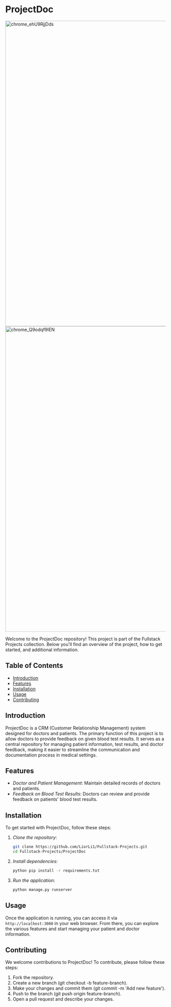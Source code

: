 # ProjectDoc

<img width="960" alt="chrome_ehU9RjjDds" src="https://github.com/user-attachments/assets/60872dbf-ee56-4cf9-8c9c-e74bde59c756">
<img width="960" alt="chrome_Q9odqf9lEN" src="https://github.com/user-attachments/assets/dc5cd9a0-5e9a-443c-9090-3ffd8bcbb278">


Welcome to the ProjectDoc repository! This project is part of the Fullstack Projects collection. Below you'll find an overview of the project, how to get started, and additional information.

## Table of Contents

- [Introduction](#introduction)
- [Features](#features)
- [Installation](#installation)
- [Usage](#usage)
- [Contributing](#contributing)

## Introduction

ProjectDoc is a CRM (Customer Relationship Management) system designed for doctors and patients. The primary function of this project is to allow doctors to provide feedback on given blood test results. It serves as a central repository for managing patient information, test results, and doctor feedback, making it easier to streamline the communication and documentation process in medical settings.

## Features

- *Doctor and Patient Management*: Maintain detailed records of doctors and patients.
- *Feedback on Blood Test Results*: Doctors can review and provide feedback on patients' blood test results.

## Installation

To get started with ProjectDoc, follow these steps:

1. *Clone the repository*:
    ```sh
    git clone https://github.com/LiorLi1/Fullstack-Projects.git
    cd Fullstack-Projects/ProjectDoc
	```
    

2. *Install dependencies*:
    ```sh
    python pip install -r requirements.txt
	```
    

3. *Run the application*:
    ```sh
    python manage.py runserver
	```
    

## Usage

Once the application is running, you can access it via `http://localhost:3000` in your web browser. From there, you can explore the various features and start managing your patient and doctor information.



## Contributing

We welcome contributions to ProjectDoc! To contribute, please follow these steps:

1. Fork the repository.
2. Create a new branch (git checkout -b feature-branch).
3. Make your changes and commit them (git commit -m 'Add new feature').
4. Push to the branch (git push origin feature-branch).
5. Open a pull request and describe your changes.

